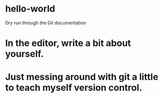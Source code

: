 # hello-world
Dry run through the Git documentation
# In the editor, write a bit about yourself.
# Just messing around with git a little to teach myself version control.

